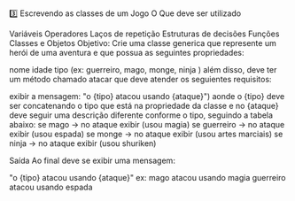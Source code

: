 3️⃣ Escrevendo as classes de um Jogo
O Que deve ser utilizado

Variáveis
Operadores
Laços de repetição
Estruturas de decisões
Funções
Classes e Objetos
Objetivo:
Crie uma classe generica que represente um herói de uma aventura e que possua as seguintes propriedades:

nome
idade
tipo (ex: guerreiro, mago, monge, ninja )
além disso, deve ter um método chamado atacar que deve atender os seguientes requisitos:

exibir a mensagem: "o {tipo} atacou usando {ataque}")
aonde o {tipo} deve ser concatenando o tipo que está na propriedade da classe
e no {ataque} deve seguir uma descrição diferente conforme o tipo, seguindo a tabela abaixo:
se mago -> no ataque exibir (usou magia) se guerreiro -> no ataque exibir (usou espada) se monge -> no ataque exibir (usou artes marciais) se ninja -> no ataque exibir (usou shuriken)

Saída
Ao final deve se exibir uma mensagem:

"o {tipo} atacou usando {ataque}" ex: mago atacou usando magia guerreiro atacou usando espada